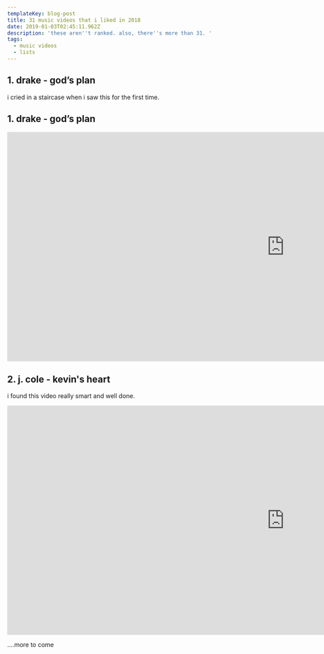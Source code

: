 ```yaml
---
templateKey: blog-post
title: 31 music videos that i liked in 2018
date: 2019-01-03T02:45:11.962Z
description: 'these aren''t ranked. also, there''s more than 31. '
tags:
  - music videos
  - lists
---
```

## 1. drake - god’s plan

i cried in a staircase when i saw this for the first time.

<section class="section">
<div class="container">
<h1 class="title">1. drake - god’s plan</h1>
<iframe width="1279" height="529" src="https://www.youtube.com/embed/xpVfcZ0ZcFM" frameborder="0" allow="accelerometer; autoplay; encrypted-media; gyroscope; picture-in-picture" allowfullscreen></iframe>
</div>
</section>


## 2. j. cole - kevin's heart

i found this video really smart and well done. 

<iframe width="1279" height="529" src="https://www.youtube.com/embed/ufynqs_COF4" frameborder="0" allow="accelerometer; autoplay; encrypted-media; gyroscope; picture-in-picture" allowfullscreen></iframe>

....more to come
